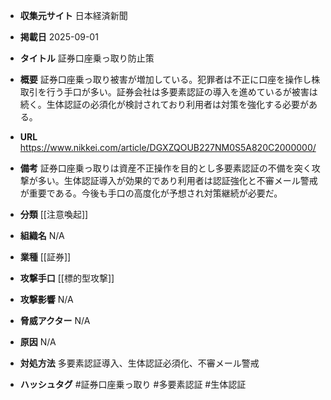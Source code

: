 - **収集元サイト**
日本経済新聞

- **掲載日**
2025-09-01

- **タイトル**
証券口座乗っ取り防止策

- **概要**
証券口座乗っ取り被害が増加している。犯罪者は不正に口座を操作し株取引を行う手口が多い。証券会社は多要素認証の導入を進めているが被害は続く。生体認証の必須化が検討されており利用者は対策を強化する必要がある。

- **URL**
https://www.nikkei.com/article/DGXZQOUB227NM0S5A820C2000000/

- **備考**
証券口座乗っ取りは資産不正操作を目的とし多要素認証の不備を突く攻撃が多い。生体認証導入が効果的であり利用者は認証強化と不審メール警戒が重要である。今後も手口の高度化が予想され対策継続が必要だ。

- **分類**
[[注意喚起]]

- **組織名**
N/A

- **業種**
[[証券]]

- **攻撃手口**
[[標的型攻撃]]

- **攻撃影響**
N/A

- **脅威アクター**
N/A

- **原因**
N/A

- **対処方法**
多要素認証導入、生体認証必須化、不審メール警戒

- **ハッシュタグ**
#証券口座乗っ取り #多要素認証 #生体認証
